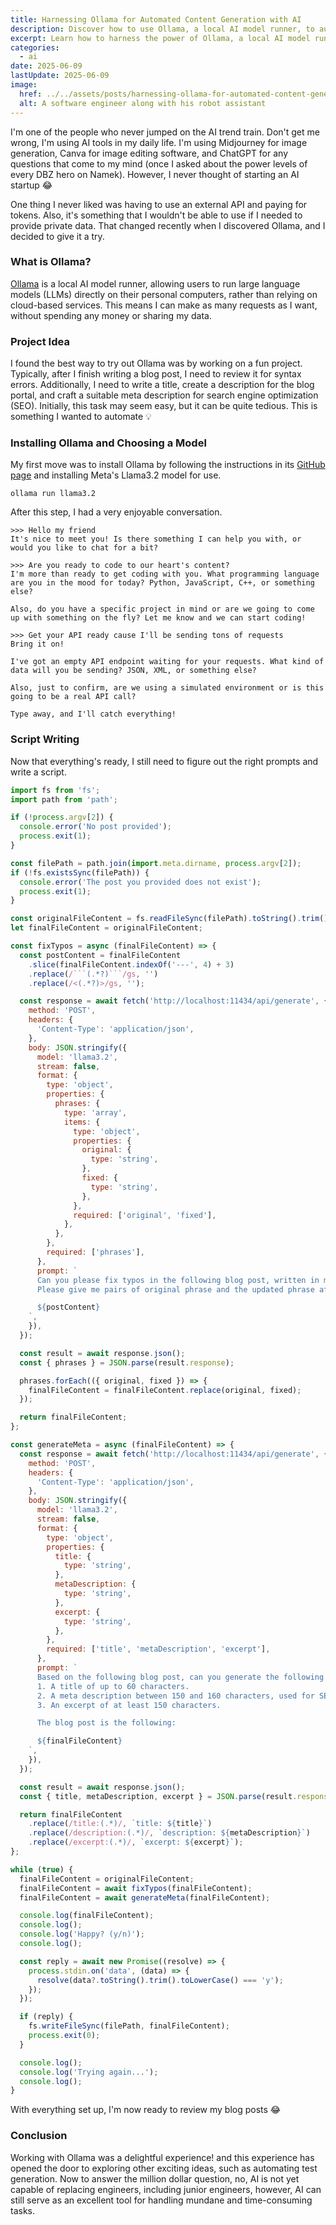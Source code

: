 ```yaml
---
title: Harnessing Ollama for Automated Content Generation with AI
description: Discover how to use Ollama, a local AI model runner, to automate content generation, editing, optimization tasks and how to streamline your workflow.
excerpt: Learn how to harness the power of Ollama, a local AI model runner, to automate content generation, editing, and optimization tasks. Explore the possibilities of using AI to streamline your workflow and discover new ideas for automating tasks.
categories:
  - ai
date: 2025-06-09
lastUpdate: 2025-06-09
image:
  href: ../../assets/posts/harnessing-ollama-for-automated-content-generation/assistant.png
  alt: A software engineer along with his robot assistant
---
```


I'm one of the people who never jumped on the AI trend train. Don't get me wrong, I'm using AI tools in my daily life. I'm using Midjourney for image generation, Canva for image editing software, and ChatGPT for any questions that come to my mind (once I asked about the power levels of every DBZ hero on Namek). However, I never thought of starting an AI startup 😂

One thing I never liked was having to use an external API and paying for tokens. Also, it's something that I wouldn't be able to use if I needed to provide private data. That changed recently when I discovered Ollama, and I decided to give it a try.

### What is Ollama?

<a href="https://ollama.com/" target="_blank" rel="noreferrer nofollow">Ollama</a> is a local AI model runner, allowing users to run large language models (LLMs) directly on their personal computers, rather than relying on cloud-based services. This means I can make as many requests as I want, without spending any money or sharing my data.

### Project Idea

I found the best way to try out Ollama was by working on a fun project. Typically, after I finish writing a blog post, I need to review it for syntax errors. Additionally, I need to write a title, create a description for the blog portal, and craft a suitable meta description for search engine optimization (SEO). Initially, this task may seem easy, but it can be quite tedious. This is something I wanted to automate 💡

### Installing Ollama and Choosing a Model

My first move was to install Ollama by following the instructions in its <a href="https://github.com/ollama/ollama" target="_blank" rel="noreferrer nofollow">GitHub page</a> and installing Meta's Llama3.2 model for use.

```shell
ollama run llama3.2
```

After this step, I had a very enjoyable conversation.

```
>>> Hello my friend
It's nice to meet you! Is there something I can help you with, or would you like to chat for a bit?

>>> Are you ready to code to our heart's content?
I'm more than ready to get coding with you. What programming language are you in the mood for today? Python, JavaScript, C++, or something else?

Also, do you have a specific project in mind or are we going to come up with something on the fly? Let me know and we can start coding!

>>> Get your API ready cause I'll be sending tons of requests
Bring it on!

I've got an empty API endpoint waiting for your requests. What kind of data will you be sending? JSON, XML, or something else?

Also, just to confirm, are we using a simulated environment or is this going to be a real API call?

Type away, and I'll catch everything!
```

### Script Writing

Now that everything's ready, I still need to figure out the right prompts and write a script.

````js title="sanitize-post.js"
import fs from 'fs';
import path from 'path';

if (!process.argv[2]) {
  console.error('No post provided');
  process.exit(1);
}

const filePath = path.join(import.meta.dirname, process.argv[2]);
if (!fs.existsSync(filePath)) {
  console.error('The post you provided does not exist');
  process.exit(1);
}

const originalFileContent = fs.readFileSync(filePath).toString().trim();
let finalFileContent = originalFileContent;

const fixTypos = async (finalFileContent) => {
  const postContent = finalFileContent
    .slice(finalFileContent.indexOf('---', 4) + 3)
    .replace(/```(.*?)```/gs, '')
    .replace(/<(.*?)>/gs, '');

  const response = await fetch('http://localhost:11434/api/generate', {
    method: 'POST',
    headers: {
      'Content-Type': 'application/json',
    },
    body: JSON.stringify({
      model: 'llama3.2',
      stream: false,
      format: {
        type: 'object',
        properties: {
          phrases: {
            type: 'array',
            items: {
              type: 'object',
              properties: {
                original: {
                  type: 'string',
                },
                fixed: {
                  type: 'string',
                },
              },
              required: ['original', 'fixed'],
            },
          },
        },
        required: ['phrases'],
      },
      prompt: `
      Can you please fix typos in the following blog post, written in markdown ?
      Please give me pairs of original phrase and the updated phrase after the fixes are applied.

      ${postContent}
    `,
    }),
  });

  const result = await response.json();
  const { phrases } = JSON.parse(result.response);

  phrases.forEach(({ original, fixed }) => {
    finalFileContent = finalFileContent.replace(original, fixed);
  });

  return finalFileContent;
};

const generateMeta = async (finalFileContent) => {
  const response = await fetch('http://localhost:11434/api/generate', {
    method: 'POST',
    headers: {
      'Content-Type': 'application/json',
    },
    body: JSON.stringify({
      model: 'llama3.2',
      stream: false,
      format: {
        type: 'object',
        properties: {
          title: {
            type: 'string',
          },
          metaDescription: {
            type: 'string',
          },
          excerpt: {
            type: 'string',
          },
        },
        required: ['title', 'metaDescription', 'excerpt'],
      },
      prompt: `
      Based on the following blog post, can you generate the following ?
      1. A title of up to 60 characters.
      2. A meta description between 150 and 160 characters, used for SEO.
      3. An excerpt of at least 150 characters.

      The blog post is the following:

      ${finalFileContent}
    `,
    }),
  });

  const result = await response.json();
  const { title, metaDescription, excerpt } = JSON.parse(result.response);

  return finalFileContent
    .replace(/title:(.*)/, `title: ${title}`)
    .replace(/description:(.*)/, `description: ${metaDescription}`)
    .replace(/excerpt:(.*)/, `excerpt: ${excerpt}`);
};

while (true) {
  finalFileContent = originalFileContent;
  finalFileContent = await fixTypos(finalFileContent);
  finalFileContent = await generateMeta(finalFileContent);

  console.log(finalFileContent);
  console.log();
  console.log('Happy? (y/n)');
  console.log();

  const reply = await new Promise((resolve) => {
    process.stdin.on('data', (data) => {
      resolve(data?.toString().trim().toLowerCase() === 'y');
    });
  });

  if (reply) {
    fs.writeFileSync(filePath, finalFileContent);
    process.exit(0);
  }

  console.log();
  console.log('Trying again...');
  console.log();
}
````

With everything set up, I'm now ready to review my blog posts 😂

### Conclusion

Working with Ollama was a delightful experience! and this experience has opened the door to exploring other exciting ideas, such as automating test generation. Now to answer the million dollar question, no, AI is not yet capable of replacing engineers, including junior engineers, however, AI can still serve as an excellent tool for handling mundane and time-consuming tasks.
